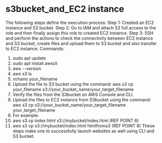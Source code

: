 # s3bucket_and_EC2 instance
The following steps define the execution process:
Step 1: Created an EC2 instance and S3 bucket.
Step 2: Go to IAM and attach S3 full access to the role and then finally assign this role to created EC2 instance.
Step 3: SSH and perform the actions to check the connectivity between EC2 instance and S3 bucket, create files and upload them to S3 bucket and also transfer to EC2 instance.
Commands:
  1. sudo apt update
  2. sudo apt install awscli
  3. aws --version
  4. aws s3 ls
  5. vi/nano your_filename
  6. Upload the file to S3 bucket using the command: aws s3 cp your_filename s3://your_bucket_name/your_target_filename
  7. Verify the files from the S3bucket on AWS Console and CLI.
  8. Upload the files to EC2 instance from S3bucket using the command: aws s3 cp s3://your_bucket_name/your_target_filename your_target_filename
  9. For example:
  10. aws s3 cp index.html s3://mybucket/index.html (REF POINT 6)
  11. aws s3 cp s3://mybucket/index.html htmlfroms3 (REF POINT 8)
These steps make one to successfully launch websites as well using CLI and S3 bucket.
